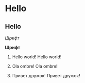 # Hello

## Hello

*Шрифт*

**Шрифт**


1. Hello world! Hello world! 

2. Ola ombre! Ola ombre!

3. Привет дружок! Привет дружок!


